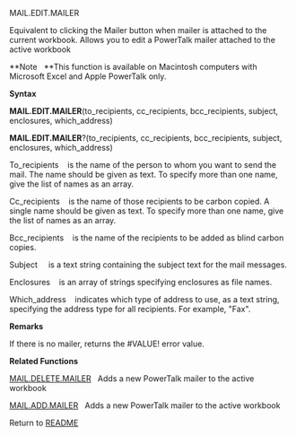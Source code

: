 MAIL.EDIT.MAILER

Equivalent to clicking the Mailer button when mailer is attached to the
current workbook. Allows you to edit a PowerTalk mailer attached to the
active workbook

**Note   **This function is available on Macintosh computers with
Microsoft Excel and Apple PowerTalk only.

**Syntax**

**MAIL.EDIT.MAILER**(to\_recipients, cc\_recipients, bcc\_recipients,
subject, enclosures, which\_address)

**MAIL.EDIT.MAILER**?(to\_recipients, cc\_recipients, bcc\_recipients,
subject, enclosures, which\_address)

To\_recipients    is the name of the person to whom you want to send the
mail. The name should be given as text. To specify more than one name,
give the list of names as an array.

Cc\_recipients    is the name of those recipients to be carbon copied. A
single name should be given as text. To specify more than one name, give
the list of names as an array.

Bcc\_recipients    is the name of the recipients to be added as blind
carbon copies.

Subject     is a text string containing the subject text for the mail
messages.

Enclosures    is an array of strings specifying enclosures as file
names.

Which\_address    indicates which type of address to use, as a text
string, specifying the address type for all recipients. For example,
"Fax".

**Remarks**

If there is no mailer, returns the \#VALUE\! error value.

**Related Functions**

[MAIL.DELETE.MAILER](MAIL.DELETE.MAILER.md)   Adds a new PowerTalk mailer to the active workbook

[MAIL.ADD.MAILER](MAIL.ADD.MAILER.md)   Adds a new PowerTalk mailer to the active workbook



Return to [README](README.md)

